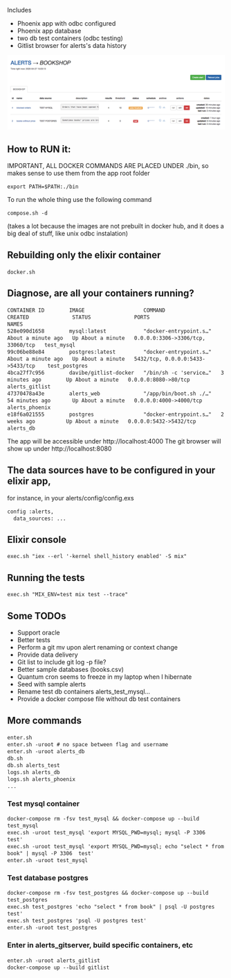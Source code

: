 
Includes
  - Phoenix app with odbc configured
  - Phoenix app database
  - two db test containers (odbc testing)
  - Gitlist browser for alerts's data history

![sample](./sample.png)


## How to RUN it:

IMPORTANT, ALL DOCKER COMMANDS ARE PLACED UNDER ./bin, so makes sense to use them from the app root folder

```
export PATH=$PATH:./bin
```

To run the whole thing use the following command

```
compose.sh -d
```

(takes a lot because the images are not prebuilt in docker hub, and it does a big deal of stuff, like unix odbc instalation)

## Rebuilding only the elixir container
```
docker.sh
```


## Diagnose, are all your containers running?
```
CONTAINER ID        IMAGE                   COMMAND                  CREATED              STATUS              PORTS                               NAMES
528e090d1658        mysql:latest            "docker-entrypoint.s…"   About a minute ago   Up About a minute   0.0.0.0:3306->3306/tcp, 33060/tcp   test_mysql
99c06be88e84        postgres:latest         "docker-entrypoint.s…"   About a minute ago   Up About a minute   5432/tcp, 0.0.0.0:5433->5433/tcp    test_postgres
4bca27f7c956        davibe/gitlist-docker   "/bin/sh -c 'service…"   3 minutes ago        Up About a minute   0.0.0.0:8080->80/tcp                alerts_gitlist
47370478a43e        alerts_web              "/app/bin/boot.sh ./…"   54 minutes ago       Up About a minute   0.0.0.0:4000->4000/tcp              alerts_phoenix
e18f6a021555        postgres                "docker-entrypoint.s…"   2 weeks ago          Up About a minute   0.0.0.0:5432->5432/tcp              alerts_db
```

The app will be accessible under http://localhost:4000
The git browser will show up under http://localhost:8080

## The data sources have to be configured in your elixir app,
for instance, in your alerts/config/config.exs

```
config :alerts,
  data_sources: ...
```

## Elixir console
```
exec.sh "iex --erl '-kernel shell_history enabled' -S mix"
```

## Running the tests
```
exec.sh "MIX_ENV=test mix test --trace"
```

## Some TODOs
- Support oracle
- Better tests
- Perform a git mv upon alert renaming or context change
- Provide data delivery
- Git list to include git log -p file?
- Better sample databases (books.csv)
- Quantum cron seems to freeze in my laptop when I hibernate
- Seed with sample alerts
- Rename test db containers alerts_test_mysql...
- Provide a docker compose file without db test containers

## More commands
```
enter.sh
enter.sh -uroot # no space between flag and username
enter.sh -uroot alerts_db
db.sh
db.sh alerts_test
logs.sh alerts_db
logs.sh alerts_phoenix
...
```

### Test mysql container
```
docker-compose rm -fsv test_mysql && docker-compose up --build test_mysql
exec.sh -uroot test_mysql 'export MYSQL_PWD=mysql; mysql -P 3306  test'
exec.sh -uroot test_mysql 'export MYSQL_PWD=mysql; echo "select * from book" | mysql -P 3306  test'
enter.sh -uroot test_mysql
```

### Test database postgres
```
docker-compose rm -fsv test_postgres && docker-compose up --build test_postgres
exec.sh test_postgres 'echo "select * from book" | psql -U postgres test'
exec.sh test_postgres 'psql -U postgres test'
enter.sh -uroot test_postgres
```

### Enter in alerts_gitserver, build specific containers, etc
```
enter.sh -uroot alerts_gitlist
docker-compose up --build gitlist
```
